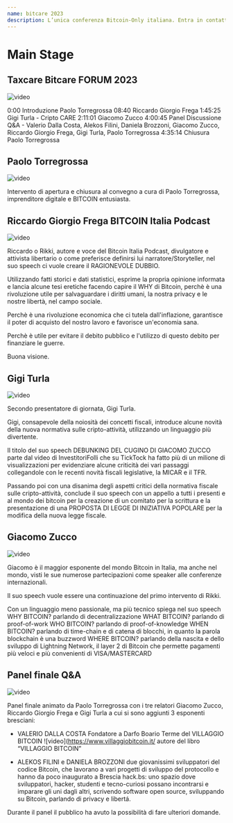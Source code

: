 ```yaml
---
name: bitcare 2023
description: L’unica conferenza Bitcoin-Only italiana. Entra in contatto con esperti e appassionati. 
---
```


# Main Stage

## Taxcare Bitcare FORUM 2023

![video](https://youtu.be/Ug0HHkB6YJ8?si=aKLOazV07f9NylpE)

0:00 Introduzione Paolo Torregrossa
08:40 Riccardo Giorgio Frega
1:45:25 Gigi Turla - Cripto CARE 
2:11:01 Giacomo Zucco
4:00:45 Panel Discussione Q&A - Valerio Dalla Costa, Alekos Filini, Daniela Brozzoni, Giacomo Zucco, Riccardo Giorgio Frega, Gigi Turla, Paolo Torregrossa
4:35:14 Chiusura Paolo Torregrossa


## Paolo Torregrossa

![video](https://youtu.be/9pnmyd_quU4?si=VlLBf92-eb-nP6Wd)

Intervento di apertura e chiusura al convegno a cura di Paolo Torregrossa, imprenditore digitale e BITCOIN entusiasta.

##  Riccardo Giorgio Frega BITCOIN Italia Podcast

![video](https://youtu.be/lxZ-e_S5Iwg?si=O3voalgFgV9qGR5I)

Riccardo o Rikki, autore e voce del Bitcoin Italia Podcast, divulgatore e attivista libertario o come preferisce definirsi lui narratore/Storyteller, nel suo speech ci vuole creare il RAGIONEVOLE DUBBIO.

Utilizzando fatti storici e dati statistici, esprime la propria opinione informata e lancia alcune tesi eretiche facendo capire il WHY di Bitcoin, perchè è una rivoluzione utile per salvaguardare i diritti umani, la nostra privacy e le nostre libertà, nel campo sociale.

Perchè è una rivoluzione economica che ci tutela dall'inflazione, garantisce il poter di acquisto del nostro lavoro e favorisce un'economia sana.

Perchè è utile per evitare il debito pubblico e l'utilizzo di questo debito per finanziare le guerre.

Buona visione.


## Gigi Turla

![video](https://youtu.be/9nMPn5einjQ?si=zTuF7oEz6trSf0WM)

Secondo presentatore di giornata, Gigi Turla.

Gigi, consapevole della noiosità dei concetti fiscali, introduce alcune novità della nuova normativa sulle cripto-attività, utilizzando un linguaggio più divertente.

Il titolo del suo speech DEBUNKING DEL CUGINO DI GIACOMO ZUCCO parte dal video di InvestitoriFolli che su TickTock ha fatto più di un milione di visualizzazioni per evidenziare alcune criticità dei vari passaggi collegandole con le recenti novità fiscali legislative, la MICAR e il TFR.

Passando poi con una disanima degli aspetti critici della normativa fiscale sulle cripto-attività, conclude il suo speech con un appello a tutti i presenti e al mondo dei bitcoin per la creazione di un comitato per la scrittura e la presentazione di una PROPOSTA DI LEGGE DI INIZIATIVA POPOLARE per la modifica della nuova legge fiscale.

##  Giacomo Zucco

![video](https://youtu.be/0B_CXLcRNVw?si=zqoeX5r7Sse2xjVm)

Giacomo è il maggior esponente del mondo Bitcoin in Italia, ma anche nel mondo, visti le sue numerose partecipazioni come speaker alle conferenze internazionali.

Il suo speech vuole essere una continuazione del primo intervento di Rikki.

Con un linguaggio meno passionale, ma più tecnico spiega nel suo speech
WHY BITCOIN? parlando di decentralizzazione
WHAT BITCOIN? parlando di proof-of-work
WHO BITCOIN? parlando di proof-of-knowledge
WHEN BITCOIN? parlando di time-chain e di catena di blocchi, in quanto la parola blockchain è una buzzword
WHERE BITCOIN? parlando della nascita e dello sviluppo di Lightning Network, il layer 2 di Bitcoin che permette pagamenti più veloci e più convenienti di VISA/MASTERCARD

## Panel finale Q&A

![video](https://youtu.be/blcvI7SRFRA?si=mHbLnmmIpXbVgFnd)

Panel finale animato da Paolo Torregrossa con i tre relatori Giacomo Zucco, Riccardo Giorgio Frega e Gigi Turla a cui si sono aggiunti 3 esponenti bresciani:
- VALERIO DALLA COSTA Fondatore a Darfo Boario Terme del VILLAGGIO BITCOIN ![video](https://www.villaggiobitcoin.it/  autore del libro “VILLAGGIO BITCOIN”

- ALEKOS FILINI e DANIELA BROZZONI  due giovanissimi sviluppatori del codice Bitcoin, che lavorano a vari progetti di sviluppo del protocollo e hanno da poco inaugurato a Brescia hack.bs: uno spazio dove sviluppatori, hacker, studenti e tecno-curiosi possano incontrarsi e imparare gli uni dagli altri, scrivendo software open source, sviluppando su Bitcoin, parlando di privacy e libertá.

Durante il panel il pubblico ha avuto la possibilità di fare ulteriori domande.
